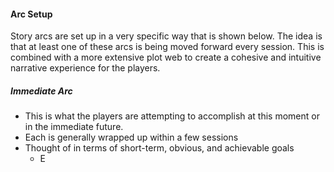 #### Arc Setup
Story arcs are set up in a very specific way that is shown below. The idea is that at least one of these arcs is being moved forward every session. This is combined with a more extensive plot web to create a  cohesive and intuitive narrative experience for the players.

##### Immediate Arc
- This is what the players are attempting to accomplish at this moment or in the immediate future.
- Each is generally wrapped up within a few sessions
- Thought of in terms of short-term, obvious, and achievable goals
	- E